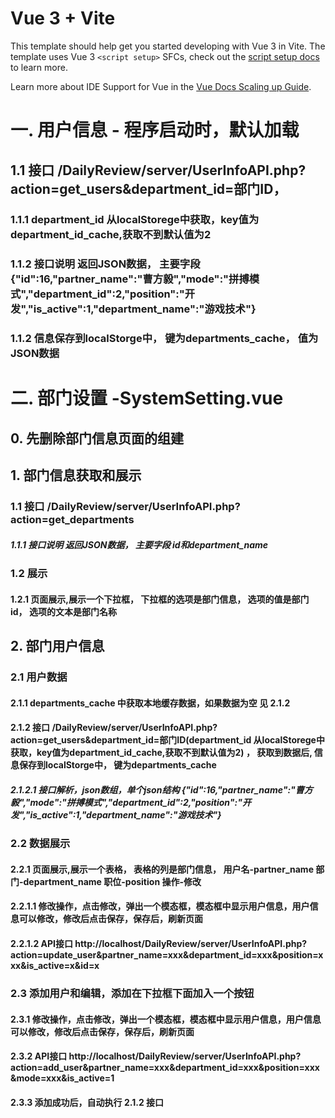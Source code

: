 # Vue 3 + Vite

This template should help get you started developing with Vue 3 in Vite. The template uses Vue 3 `<script setup>` SFCs, check out the [script setup docs](https://v3.vuejs.org/api/sfc-script-setup.html#sfc-script-setup) to learn more.

Learn more about IDE Support for Vue in the [Vue Docs Scaling up Guide](https://vuejs.org/guide/scaling-up/tooling.html#ide-support).

# 一. 用户信息 - 程序启动时，默认加载
## 1.1 接口  /DailyReview/server/UserInfoAPI.php?action=get_users&department_id=部门ID， 
### 1.1.1 department_id 从localStorege中获取，key值为department_id_cache,获取不到默认值为2
### 1.1.2 接口说明 返回JSON数据， 主要字段 {"id":16,"partner_name":"曹方毅","mode":"拼搏模式","department_id":2,"position":"开发","is_active":1,"department_name":"游戏技术"} 
### 1.1.2  信息保存到localStorge中， 键为departments_cache， 值为JSON数据

# 二. 部门设置 -SystemSetting.vue
## 0. 先删除部门信息页面的组建 
## 1. 部门信息获取和展示
### 1.1 接口 /DailyReview/server/UserInfoAPI.php?action=get_departments
##### 1.1.1 接口说明 返回JSON数据， 主要字段 id和department_name 
### 1.2 展示 
####   1.2.1 页面展示,展示一个下拉框， 下拉框的选项是部门信息， 选项的值是部门id， 选项的文本是部门名称

## 2. 部门用户信息 
### 2.1 用户数据
#### 2.1.1 departments_cache 中获取本地缓存数据，如果数据为空 见 2.1.2 
#### 2.1.2 接口 /DailyReview/server/UserInfoAPI.php?action=get_users&department_id=部门ID(department_id 从localStorege中获取，key值为department_id_cache,获取不到默认值为2) ， 获取到数据后,  信息保存到localStorge中， 键为departments_cache
##### 2.1.2.1 接口解析，json数组，单个json结构  {"id":16,"partner_name":"曹方毅","mode":"拼搏模式","department_id":2,"position":"开发","is_active":1,"department_name":"游戏技术"}  
### 2.2 数据展示 
#### 2.2.1 页面展示,展示一个表格， 表格的列是部门信息， 用户名-partner_name  部门-department_name  职位-position   操作-修改
#### 2.2.1.1 修改操作，点击修改，弹出一个模态框，模态框中显示用户信息，用户信息可以修改，修改后点击保存，保存后，刷新页面
#### 2.2.1.2 API接口  http://localhost/DailyReview/server/UserInfoAPI.php?action=update_user&partner_name=xxx&department_id=xxx&position=xxx&is_active=x&id=x
### 2.3 添加用户和编辑，添加在下拉框下面加入一个按钮
#### 2.3.1 修改操作，点击修改，弹出一个模态框，模态框中显示用户信息，用户信息可以修改，修改后点击保存，保存后，刷新页面
#### 2.3.2 API接口  http://localhost/DailyReview/server/UserInfoAPI.php?action=add_user&partner_name=xxx&department_id=xxx&position=xxx&mode=xxx&is_active=1
#### 2.3.3 添加成功后，自动执行 2.1.2 接口
